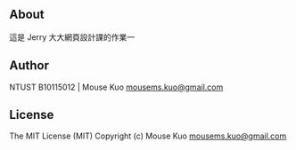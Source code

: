 ## About

這是 Jerry 大大網頁設計課的作業一

## Author

NTUST B10115012 | Mouse Kuo <mousems.kuo@gmail.com>

## License

The MIT License (MIT) Copyright (c) Mouse Kuo <mousems.kuo@gmail.com>

